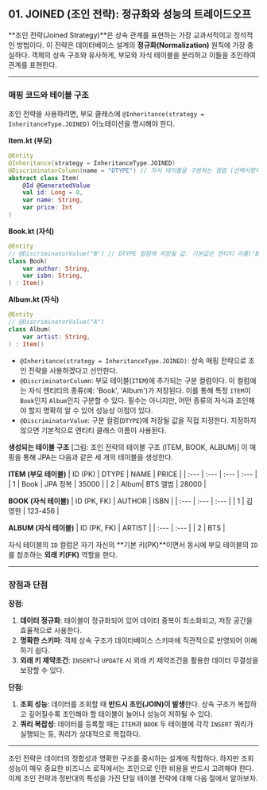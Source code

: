## 01\. JOINED (조인 전략): 정규화와 성능의 트레이드오프

\*\*조인 전략(Joined Strategy)\*\*은 상속 관계를 표현하는 가장 교과서적이고 정석적인 방법이다. 이 전략은 데이터베이스 설계의 **정규화(Normalization)** 원칙에 가장 충실하다. 객체의 상속 구조와 유사하게, 부모와 자식 테이블을 분리하고 이들을 조인하여 관계를 표현한다.

-----

### **매핑 코드와 테이블 구조**

조인 전략을 사용하려면, 부모 클래스에 `@Inheritance(strategy = InheritanceType.JOINED)` 어노테이션을 명시해야 한다.

**Item.kt (부모)**

```kotlin
@Entity
@Inheritance(strategy = InheritanceType.JOINED)
@DiscriminatorColumn(name = "DTYPE") // 자식 테이블을 구분하는 컬럼 (선택사항이지만 권장)
abstract class Item(
    @Id @GeneratedValue
    val id: Long = 0,
    var name: String,
    var price: Int
)
```

**Book.kt (자식)**

```kotlin
@Entity
// @DiscriminatorValue("B") // DTYPE 컬럼에 저장될 값. 기본값은 엔티티 이름("Book")
class Book(
    var author: String,
    var isbn: String,
) : Item()
```

**Album.kt (자식)**

```kotlin
@Entity
// @DiscriminatorValue("A")
class Album(
    var artist: String,
) : Item()
```

  * `@Inheritance(strategy = InheritanceType.JOINED)`: 상속 매핑 전략으로 조인 전략을 사용하겠다고 선언한다.
  * `@DiscriminatorColumn`: 부모 테이블(`ITEM`)에 추가되는 구분 컬럼이다. 이 컬럼에는 자식 엔티티의 종류(예: 'Book', 'Album')가 저장된다. 이를 통해 특정 `ITEM`이 `Book`인지 `Album`인지 구분할 수 있다. 필수는 아니지만, 어떤 종류의 자식과 조인해야 할지 명확히 알 수 있어 성능상 이점이 있다.
  * `@DiscriminatorValue`: 구분 컬럼(`DTYPE`)에 저장될 값을 직접 지정한다. 지정하지 않으면 기본적으로 엔티티 클래스 이름이 사용된다.

**생성되는 테이블 구조**
[그림: 조인 전략의 테이블 구조 (ITEM, BOOK, ALBUM)]
이 매핑을 통해 JPA는 다음과 같은 세 개의 테이블을 생성한다.

**ITEM (부모 테이블)**
| ID (PK) | DTYPE | NAME | PRICE |
| :--- | :--- | :--- | :--- |
| 1 | Book | JPA 정복 | 35000 |
| 2 | Album| BTS 앨범 | 28000 |

**BOOK (자식 테이블)**
| ID (PK, FK) | AUTHOR | ISBN |
| :--- | :--- | :--- |
| 1 | 김영한 | 123-456 |

**ALBUM (자식 테이블)**
| ID (PK, FK) | ARTIST |
| :--- | :--- |
| 2 | BTS |

자식 테이블의 `ID` 컬럼은 자기 자신의 \*\*기본 키(PK)\*\*이면서 동시에 부모 테이블의 `ID`를 참조하는 **외래 키(FK)** 역할을 한다.

-----

### **장점과 단점**

**장점:**

1.  **데이터 정규화**: 테이블이 정규화되어 있어 데이터 중복이 최소화되고, 저장 공간을 효율적으로 사용한다.
2.  **명확한 스키마**: 객체 상속 구조가 데이터베이스 스키마에 직관적으로 반영되어 이해하기 쉽다.
3.  **외래 키 제약조건**: `INSERT`나 `UPDATE` 시 외래 키 제약조건을 활용한 데이터 무결성을 보장할 수 있다.

**단점:**

1.  **조회 성능**: 데이터를 조회할 때 **반드시 조인(JOIN)이 발생**한다. 상속 구조가 복잡하고 깊어질수록 조인해야 할 테이블이 늘어나 성능이 저하될 수 있다.
2.  **쿼리 복잡성**: 데이터를 등록할 때는 `ITEM`과 `BOOK` 두 테이블에 각각 `INSERT` 쿼리가 실행되는 등, 쿼리가 상대적으로 복잡하다.

-----

조인 전략은 데이터의 정합성과 명확한 구조를 중시하는 설계에 적합하다. 하지만 조회 성능이 매우 중요한 비즈니스 로직에서는 조인으로 인한 비용을 반드시 고려해야 한다. 이제 조인 전략과 정반대의 특성을 가진 단일 테이블 전략에 대해 다음 절에서 알아보자.